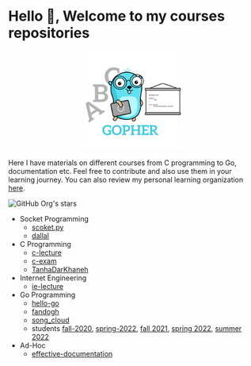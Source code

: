# Hello 👋, Welcome to my courses repositories

<p align="center">
  <img height=200px src="https://github.com/cng-by-example/.github/raw/main/profile/img/banner.png"></img>
</p>

Here I have materials on different courses from C programming to Go,
documentation etc. Feel free to contribute and also use
them in your learning journey.
You can also review my personal learning organization [here](https://github.com/1995parham-learning).

![GitHub Org's stars](https://img.shields.io/github/stars/1995parham-teaching?style=social)

- Socket Programming
  - [scoket.py](https://github.com/1995parham-teaching/socket.py)
  - [dallal](https://github.com/1995parham-teaching/dallal)
- C Programming
  - [c-lecture](https://github.com/1995parham-teaching/c-lecture)
  - [c-exam](https://github.com/1995parham-teaching/c-exam)
  - [TanhaDarKhaneh](https://github.com/1995parham-teaching/TanhaDarKhaneh)
- Internet Engineering
  - [ie-lecture](https://github.com/1995parham-teaching/ie-lecture)
- Go Programming
  - [hello-go](https://github.com/1995parham-teaching/hello-go)
  - [fandogh](https://github.com/1995parham-teaching/fandogh)
  - [song_cloud](https://github.com/1995parham-teaching/song_cloud)
  - students [fall-2020](https://github.com/1995parham-teaching/students-fall-2020),
    [spring-2022](https://github.com/1995parham-teaching/students-spring-2022),
    [fall 2021](https://github.com/1995parham-teaching/students-fall-2021),
    [spring 2022](https://github.com/1995parham-teaching/students-spring-2022),
    [summer 2022](https://github.com/1995parham-teaching/students-summer-2022)
- Ad-Hoc
  - [effective-documentation](https://github.com/1995parham-teaching/effective-documentation)
